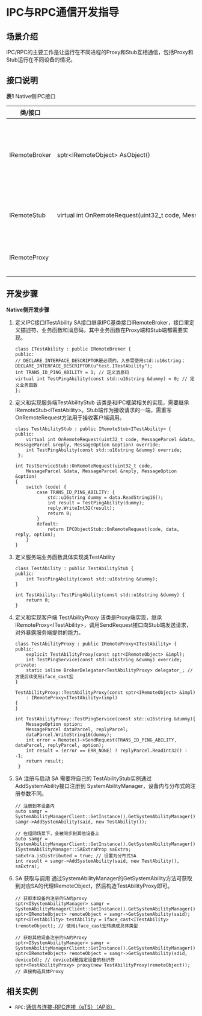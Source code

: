# IPC与RPC通信开发指导

## 场景介绍

IPC/RPC的主要工作是让运行在不同进程的Proxy和Stub互相通信，包括Proxy和Stub运行在不同设备的情况。


## 接口说明

**表1** Native侧IPC接口

| 类/接口 | 方法 | 功能说明 | 
| -------- | -------- | -------- |
| IRemoteBroker | sptr&lt;IRemoteObject&gt;&nbsp;AsObject() | 返回通信对象。派生类需要实现，Stub端返回RemoteObject对象本身，Proxy端返回代理对象。 | 
| IRemoteStub | virtual&nbsp;int&nbsp;OnRemoteRequest(uint32_t&nbsp;code,&nbsp;MessageParcel&nbsp;&amp;data,&nbsp;MessageParcel&nbsp;&amp;reply,&nbsp;MessageOption&nbsp;&amp;option) | 请求处理方法，派生类需要重写，处理Proxy的请求并返回结果。 | 
| IRemoteProxy |  | 业务Proxy类派生自IRemoteProxy类。 | 


## 开发步骤

**Native侧开发步骤**

1. 定义IPC接口ITestAbility
   SA接口继承IPC基类接口IRemoteBroker，接口里定义描述符、业务函数和消息码，其中业务函数在Proxy端和Stub端都需要实现。

   ```
   class ITestAbility : public IRemoteBroker {
   public:
   // DECLARE_INTERFACE_DESCRIPTOR是必须的，入参需使用std::u16string；
   DECLARE_INTERFACE_DESCRIPTOR(u"test.ITestAbility");
   int TRANS_ID_PING_ABILITY = 1; // 定义消息码
   virtual int TestPingAbility(const std::u16string &dummy) = 0; // 定义业务函数
   };
   ```

2. 定义和实现服务端TestAbilityStub
   该类是和IPC框架相关的实现，需要继承 IRemoteStub&lt;ITestAbility&gt;。Stub端作为接收请求的一端，需重写OnRemoteRequest方法用于接收客户端调用。

   ```
   class TestAbilityStub : public IRemoteStub<ITestAbility> {
   public:    
       virtual int OnRemoteRequest(uint32_t code, MessageParcel &data, MessageParcel &reply, MessageOption &option) override;
       int TestPingAbility(const std::u16string &dummy) override;
    };
   
   int TestServiceStub::OnRemoteRequest(uint32_t code,
       MessageParcel &data, MessageParcel &reply, MessageOption &option)
   {
       switch (code) {
           case TRANS_ID_PING_ABILITY: {
               std::u16string dummy = data.ReadString16();
               int result = TestPingAbility(dummy);
               reply.WriteInt32(result);
               return 0;
           }
           default:
               return IPCObjectStub::OnRemoteRequest(code, data, reply, option);
       }
   }
   ```

3. 定义服务端业务函数具体实现类TestAbility
   ```
   class TestAbility : public TestAbilityStub {
   public:
       int TestPingAbility(const std::u16string &dummy);
   }
   
   int TestAbility::TestPingAbility(const std::u16string &dummy) {
       return 0;
   }
   ```

4. 定义和实现客户端 TestAbilityProxy
   该类是Proxy端实现，继承IRemoteProxy&lt;ITestAbility&gt;，调用SendRequest接口向Stub端发送请求，对外暴露服务端提供的能力。

   ```
   class TestAbilityProxy : public IRemoteProxy<ITestAbility> {
   public:
       explicit TestAbilityProxy(const sptr<IRemoteObject> &impl);
       int TestPingService(const std::u16string &dummy) override;
   private:
       static inline BrokerDelegator<TestAbilityProxy> delegator_; // 方便后续使用iface_cast宏
   }
   
   TestAbilityProxy::TestAbilityProxy(const sptr<IRemoteObject> &impl)
       : IRemoteProxy<ITestAbility>(impl)
   {
   }
   
   int TestAbilityProxy::TestPingService(const std::u16string &dummy){
       MessageOption option;
       MessageParcel dataParcel, replyParcel;
       dataParcel.WriteString16(dummy);
       int error = Remote()->SendRequest(TRANS_ID_PING_ABILITY, dataParcel, replyParcel, option);
       int result = (error == ERR_NONE) ? replyParcel.ReadInt32() : -1;
       return result;
    }
   ```

5. SA 注册与启动
   SA 需要将自己的 TestAbilityStub实例通过 AddSystemAbility接口注册到 SystemAbilityManager，设备内与分布式的注册参数不同。

   ```
   // 注册到本设备内
   auto samgr = SystemAbilityManagerClient::GetInstance().GetSystemAbilityManager();
   samgr->AddSystemAbility(said, new TestAbility());
   
   // 在组网场景下，会被同步到其他设备上
   auto samgr = SystemAbilityManagerClient::GetInstance().GetSystemAbilityManager();
   ISystemAbilityManager::SAExtraProp saExtra;
   saExtra.isDistributed = true; // 设置为分布式SA
   int result = samgr->AddSystemAbility(said, new TestAbility(), saExtra);
   ```

6. SA 获取与调用
   通过SystemAbilityManager的GetSystemAbility方法可获取到对应SA的代理IRemoteObject，然后构造TestAbilityProxy即可。

   ```
   // 获取本设备内注册的SA的proxy
   sptr<ISystemAbilityManager> samgr = SystemAbilityManagerClient::GetInstance().GetSystemAbilityManager();
   sptr<IRemoteObject> remoteObject = samgr->GetSystemAbility(said);
   sptr<ITestAbility> testAbility = iface_cast<ITestAbility>(remoteObject); // 使用iface_cast宏转换成具体类型
   
   // 获取其他设备注册的SA的Proxy
   sptr<ISystemAbilityManager> samgr = SystemAbilityManagerClient::GetInstance().GetSystemAbilityManager();
   sptr<IRemoteObject> remoteObject = samgr->GetSystemAbility(sdid, deviceId); // deviceId是指定设备的标识符
   sptr<TestAbilityProxy> proxy(new TestAbilityProxy(remoteObject)); // 直接构造具体Proxy
   ```

## 相关实例
- `RPC:`[通信与连接-RPC连接（eTS）（API8）](https://gitee.com/openharmony/app_samples/tree/master/Communication/RPC)
